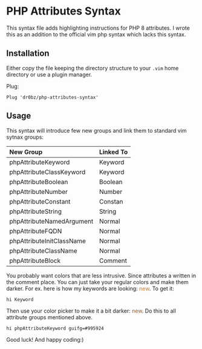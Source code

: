 # PHP Attributes Syntax

This syntax file adds highlighting instructions for PHP 8 attributes. I wrote this as an addition to
the official vim php syntax which lacks this syntax.

## Installation

Either copy the file keeping the directory structure to your `.vim` home directory or use a plugin
manager.

Plug:
```
Plug 'dr0bz/php-attributes-syntax'
```

## Usage

This syntax will introduce few new groups and link them to standard vim sytnax groups:

|New Group|Linked To|
|:---------------------------|----------------|
|phpAttributeKeyword        |        Keyword  |
|phpAttributeClassKeyword   |        Keyword  |
|phpAttributeBoolean        |        Boolean  |
|phpAttributeNumber         |        Number   |
|phpAttributeConstant       |        Constan  |
|phpAttributeString         |        String   |
|phpAttributeNamedArgument  |        Normal   |
|phpAttributeFQDN           |        Normal   |
|phpAttributeInitClassName  |        Normal   |
|phpAttributeClassName      |        Normal   |
|phpAttributeBlock          |        Comment  |

You probably want colors that are less intrusive. Since attributes a written in the comment place.
You can just take your regular colors and make them darker. For ex. here is how my keywords are
looking: <span style="color: #cc7833">new</span>. To get it:

```
hi Keyword
```

Then use your color picker to make it a bit darker: <span style="color: #995924">new</span>. Do this
to all attribute groups mentioned above.

```
hi phpAttributeKeyword guifg=#995924
```

Good luck! And happy coding:)

